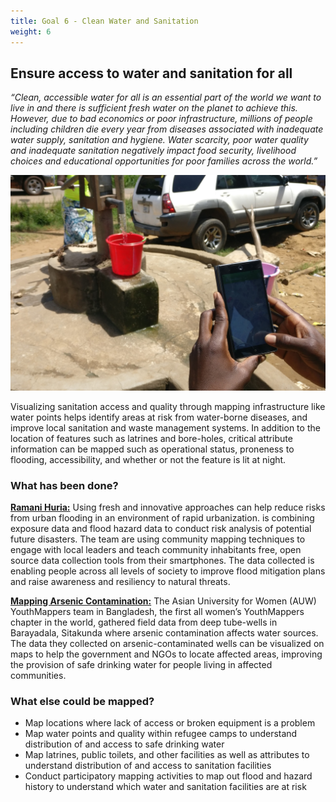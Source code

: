 ```yaml
---
title: Goal 6 - Clean Water and Sanitation
weight: 6
---
```


## Ensure access to water and sanitation for all

_“Clean, accessible water for all is an essential part of the world we want to live in and there is sufficient fresh water on the planet to achieve this. However, due to bad economics or poor infrastructure, millions of people including children die every year from diseases associated with inadequate water supply, sanitation and hygiene. Water scarcity, poor water quality and inadequate sanitation negatively impact food security, livelihood choices and educational opportunities for poor families across the world.”_

![](/images/part-iv/water-point_mapping2.jpeg)

Visualizing sanitation access and quality through mapping infrastructure like water points helps identify areas at risk from water-borne diseases, and improve local sanitation and waste management systems. In addition to the location of features such as latrines and bore-holes, critical attribute information can be mapped such as operational status, proneness to flooding, accessibility, and whether or not the feature is lit at night. 


### What has been done?

**[Ramani Huria:](http://ramanihuria.org/)** Using fresh and innovative approaches can help reduce risks from urban flooding in an environment of rapid urbanization. is combining exposure data and flood hazard data to conduct risk analysis of potential future disasters. The team are using community mapping techniques to engage with local leaders and teach community inhabitants free, open source data collection tools from their smartphones. The data collected is enabling people across all levels of society to improve flood mitigation plans and raise awareness and resiliency to natural threats.

**[Mapping Arsenic Contamination:](https://www.hotosm.org/projects/asian-university-for-women-auw-youthmappers)** The Asian University for Women (AUW) YouthMappers team in Bangladesh, the first all women’s YouthMappers chapter in the world, gathered field data from deep tube-wells in Barayadala, Sitakunda where arsenic contamination affects water sources. The data they collected on arsenic-contaminated wells can be visualized on maps to help the government and NGOs to locate affected areas, improving the provision of safe drinking water for people living in affected communities.


### What else could be mapped?

*   Map locations where lack of access or broken equipment is a problem
*   Map water points and quality within refugee camps to understand distribution of and access to safe drinking water
*   Map latrines, public toilets, and other facilities as well as attributes to understand distribution of and access to sanitation facilities
*   Conduct participatory mapping activities to map out flood and hazard history to understand which water and sanitation facilities are at risk  


